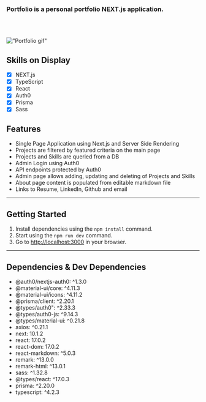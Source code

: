 ### Portfolio is a personal portfolio NEXT.js application.

<br>
<br>

!["Portfolio gif"](docs/porfolio.gif)

## Skills on Display

- [x] NEXT.js
- [x] TypeScript
- [x] React
- [x] Auth0
- [x] Prisma
- [x] Sass

## Features

- Single Page Application using Next.js and Server Side Rendering
- Projects are filtered by featured criteria on the main page
- Projects and Skills are queried from a DB
- Admin Login using Auth0
- API endpoints protected by Auth0
- Admin page allows adding, updating and deleting of Projects and Skills
- About page content is populated from editable markdown file
- Links to Resume, LinkedIn, Github and email

---
## Getting Started

1. Install dependencies using the `npm install` command.
2. Start using the `npm run dev` command.
3. Go to [http://localhost:3000](http://localhost:3000) in your browser.

---
## Dependencies & Dev Dependencies

- @auth0/nextjs-auth0: ^1.3.0
- @material-ui/core: ^4.11.3
- @material-ui/icons: ^4.11.2
- @prisma/client: ^2.20.1
- @types/auth0": ^2.33.3
- @types/auth0-js: ^9.14.3
- @types/material-ui: ^0.21.8
- axios: ^0.21.1
- next: 10.1.2
- react: 17.0.2
- react-dom: 17.0.2
- react-markdown: ^5.0.3
- remark: ^13.0.0
- remark-html: ^13.0.1
- sass: ^1.32.8
- @types/react: ^17.0.3
- prisma: ^2.20.0
- typescript: ^4.2.3
